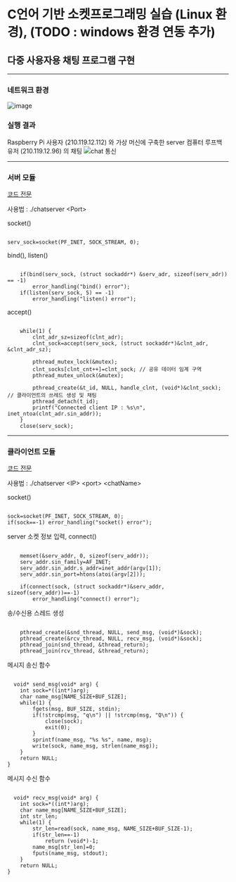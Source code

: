 # C언어 기반 소켓프로그래밍 실습 (Linux 환경), (TODO : windows 환경 연동 추가)

## 다중 사용자용 채팅 프로그램 구현

----------------

### 네트워크 환경
![image](https://user-images.githubusercontent.com/77951828/125376905-ef22d800-e3c6-11eb-8384-f6e1a6630a4f.png)

### 실행 결과   
 Raspberry Pi 사용자 (210.119.12.112) 와 가상 머신에 구축한 server 컴퓨터 루프백 유저 (210.119.12.96) 의 채팅 
![chat 통신](https://user-images.githubusercontent.com/77951828/125376953-0feb2d80-e3c7-11eb-830d-6e928ae465a8.JPG)

-------------------------

### 서버 모듈
[코드 전문](https://github.com/BlancBunny/BlancBunnyPortPolio/blob/main/SocketProc%20-%20MultiUserChatting/chat_server.c)

사용법 : ./chatserver \<Port\>   

  socket()
<pre><code>
serv_sock=socket(PF_INET, SOCK_STREAM, 0);
</code></pre>
 
  bind(), listen()
<pre><code>
	if(bind(serv_sock, (struct sockaddr*) &serv_adr, sizeof(serv_adr)) == -1)
	  	error_handling("bind() error");
	if(listen(serv_sock, 5) == -1) 
		error_handling("listen() error");
</code></pre>
    	
  accept()
<pre><code>
	while(1) {
		clnt_adr_sz=sizeof(clnt_adr);
		clnt_sock=accept(serv_sock, (struct sockaddr*)&clnt_adr, &clnt_adr_sz);
		
		pthread_mutex_lock(&mutex);
		clnt_socks[clnt_cnt++]=clnt_sock; // 공유 데이터 임계 구역 
		pthread_mutex_unlock(&mutex);

		pthread_create(&t_id, NULL, handle_clnt, (void*)&clnt_sock); // 클라이언트의 쓰레드 생성 및 채팅 
		pthread_detach(t_id);					     
		printf("Connected client IP : %s\n", inet_ntoa(clnt_adr.sin_addr));
	}
	close(serv_sock);
</code></pre>
  
  
----------------

### 클라이언트 모듈 
[코드 전문](https://github.com/BlancBunny/BlancBunnyPortPolio/blob/main/SocketProc%20-%20MultiUserChatting/chat_client.c)   
   
사용법 : ./chatserver \<IP\> \<port\> \<chatName\>

  socket()
<pre><code>
sock=socket(PF_INET, SOCK_STREAM, 0);
if(sock==-1) error_handling("socket() error");
</code></pre>

  server 소켓 정보 입력, connect()
<pre><code>
	memset(&serv_addr, 0, sizeof(serv_addr));
	serv_addr.sin_family=AF_INET;
	serv_addr.sin_addr.s_addr=inet_addr(argv[1]);
	serv_addr.sin_port=htons(atoi(argv[2]));
	
	if(connect(sock, (struct sockaddr*)&serv_addr, sizeof(serv_addr))==-1)
		error_handling("connect() error");
</code></pre>

  송/수신용 스레드 생성
<pre><code>
	pthread_create(&snd_thread, NULL, send_msg, (void*)&sock);
	pthread_create(&rcv_thread, NULL, recv_msg, (void*)&sock);
	pthread_join(snd_thread, &thread_return);
	pthread_join(rcv_thread, &thread_return);
</code></pre>

  메시지 송신 함수
<pre><code>
  void* send_msg(void* arg) {
	int sock=*((int*)arg);
	char name_msg[NAME_SIZE+BUF_SIZE];
	while(1) {
		fgets(msg, BUF_SIZE, stdin);
		if(!strcmp(msg, "q\n") || !strcmp(msg, "Q\n")) {
			close(sock);
			exit(0);
		}
		sprintf(name_msg, "%s %s", name, msg);
		write(sock, name_msg, strlen(name_msg));
	}
	return NULL;
}
</pre></code>

  메시지 수신 함수
<pre><code>
  void* recv_msg(void* arg) {
	int sock=*((int*)arg);
	char name_msg[NAME_SIZE+BUF_SIZE];
	int str_len;
	while(1) {
		str_len=read(sock, name_msg, NAME_SIZE+BUF_SIZE-1);
		if(str_len==-1)
			return (void*)-1;
		name_msg[str_len]=0;
		fputs(name_msg, stdout);
	}
	return NULL;
}
</pre></code>




